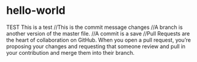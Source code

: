 # hello-world
TEST
This is a test
//This is the commit message changes
//A branch is another version of the master file.
//A commit is a save
//Pull Requests are the heart of collaboration on GitHub. When you open a pull request, you’re proposing your changes and requesting that someone review and pull in your contribution and merge them into their branch.
